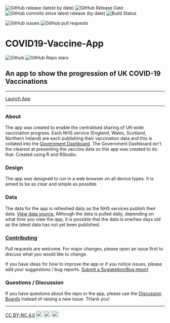 ![GitHub release (latest by date)](https://img.shields.io/github/v/release/b-kennedy0/COVID19-Vaccine-App)
![GitHub Release Date](https://img.shields.io/github/release-date/b-kennedy0/COVID19-Vaccine-App)
![GitHub commits since latest release (by date)](https://img.shields.io/github/commits-since/b-kennedy0/COVID19-Vaccine-App/latest)
![Build Status](https://img.shields.io/badge/build-passing-brightgreen)

![GitHub issues](https://img.shields.io/github/issues/b-kennedy0/COVID19-Vaccine-App)
![GitHub pull requests](https://img.shields.io/github/issues-pr/b-kennedy0/COVID19-Vaccine-App)

# COVID19-Vaccine-App
![Github](https://img.shields.io/github/license/b-kennedy0/COVID19-Vaccine-App)
![GitHub Repo stars](https://img.shields.io/github/stars/b-kennedy0/COVID19-Vaccine-App?style=social)

## An app to show the progression of UK COVID-19 Vaccinations

---  
[Launch App](https://bradk.co.uk/covid)

---  

### About
The app was created to enable the centralised sharing of UK-wide vaccination progress. Each NHS service (England, Wales, Scotland, Northern Ireland) are each publishing their vaccination data and this is collated into the <a href="https://coronavirus.data.gov.uk" target="_blank">Government Dashboard</a>. The Government Dashboard isn't the clearest at presenting the vaccine data so this app was created to do that. Created using R and RStudio.

### Design
The app was designed to  run in a web browser on all device types. It is aimed to be as clear and simple as possible.

### Data
The data for the app is refreshed daily as the NHS services publish their data. <a href="https://coronavirus.data.gov.uk/" target="_blank">View data source.</a> Although the data is pulled daily, depending on what time you view the app, it is possible that the data is one/two days old as the latest data has not yet been published.

### [Contributing](https://github.com/b-kennedy0/COVID19-Vaccine-App/blob/main/CONTRIBUTING.md)  
Pull requests are welcome. For major changes, please open an issue first to discuss what you would like to change.

If you have ideas for how to improve the app or if you notice issues, please add your suggestions / bug reports. <a href="https://gitreports.com/issue/b-kennedy0/COVID19-Vaccine-App" target="_blank">Submit a Suggestion/Bug report</a>

### Questions / Discussion

If you have questions about the repo or the app, please use the [Discussion Boards](https://github.com/b-kennedy0/COVID19-Vaccine-App/discussions) instead of raising a new issue. THank you!


---  
<p xmlns:cc="http://creativecommons.org/ns#" ><a href="http://creativecommons.org/licenses/by-nc/4.0" target="_blank" rel="license noopener noreferrer" style="display:inline-block;">CC BY-NC 4.0<img style="height:22px!important;margin-left:3px;vertical-align:text-bottom;" src="https://mirrors.creativecommons.org/presskit/icons/cc.svg"><img style="height:22px!important;margin-left:3px;vertical-align:text-bottom;" src="https://mirrors.creativecommons.org/presskit/icons/by.svg"><img style="height:22px!important;margin-left:3px;vertical-align:text-bottom;" src="https://mirrors.creativecommons.org/presskit/icons/nc.svg"></a></p>
